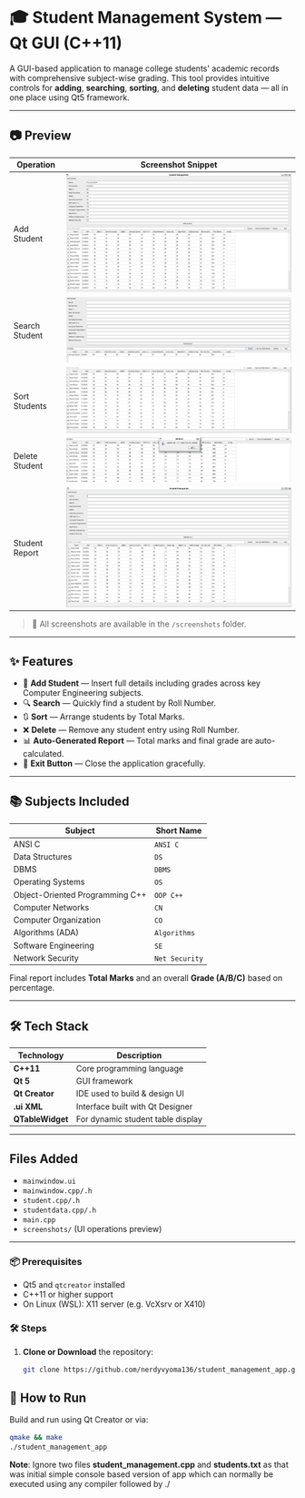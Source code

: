 # 🎓 Student Management System — Qt GUI (C++11)

A GUI-based application to manage college students' academic records with comprehensive subject-wise grading. This tool provides intuitive controls for **adding**, **searching**, **sorting**, and **deleting** student data — all in one place using Qt5 framework.

---

## 📷 Preview

| Operation        | Screenshot Snippet |
|------------------|--------------------|
| Add Student      | ![Add Student](StudentManager/screenshots/Student_Add.png) |
| Search Student   | ![Search Student](StudentManager/screenshots/Student_search.png) |
| Sort Students    | ![Sort](StudentManager/screenshots/Student_sort.png) |
| Delete Student   | ![Delete](StudentManager/screenshots/Student_Delete.png) |
| Student Report   | ![Table View](StudentManager/screenshots/Student_Table.png) |

> 📸 All screenshots are available in the `/screenshots` folder.

---

## ✨ Features

- 📝 **Add Student** — Insert full details including grades across key Computer Engineering subjects.
- 🔍 **Search** — Quickly find a student by Roll Number.
- 🔃 **Sort** — Arrange students by Total Marks.
- ❌ **Delete** — Remove any student entry using Roll Number.
- 📊 **Auto-Generated Report** — Total marks and final grade are auto-calculated.
- 🚪 **Exit Button** — Close the application gracefully.

---

## 📚 Subjects Included

| Subject                          | Short Name          |
|----------------------------------|---------------------|
| ANSI C                           | `ANSI C`            |
| Data Structures                  | `DS`                |
| DBMS                             | `DBMS`              |
| Operating Systems                | `OS`                |
| Object-Oriented Programming C++  | `OOP C++`           |
| Computer Networks                | `CN`                |
| Computer Organization            | `CO`                |
| Algorithms (ADA)                 | `Algorithms`        |
| Software Engineering             | `SE`                |
| Network Security                 | `Net Security`      |

Final report includes **Total Marks** and an overall **Grade (A/B/C)** based on percentage.

---

## 🛠️ Tech Stack

| Technology    | Description                          |
|---------------|--------------------------------------|
| **C++11**      | Core programming language            |
| **Qt 5**       | GUI framework                        |
| **Qt Creator** | IDE used to build & design UI        |
| **.ui XML**    | Interface built with Qt Designer     |
| **QTableWidget** | For dynamic student table display  |

---

## Files Added

- `mainwindow.ui`
- `mainwindow.cpp/.h`
- `student.cpp/.h`
- `studentdata.cpp/.h`
- `main.cpp`
- `screenshots/` (UI operations preview)

---

### 📦 Prerequisites

- Qt5 and `qtcreator` installed
- C++11 or higher support
- On Linux (WSL): X11 server (e.g. VcXsrv or X410)

### 🛠️ Steps

1. **Clone or Download** the repository:
   ```bash
   git clone https://github.com/nerdyvyoma136/student_management_app.git

## 🚀 How to Run

Build and run using Qt Creator or via:
```bash
qmake && make
./student_management_app
```

**Note**: Ignore two files **student_management.cpp** and **students.txt** as that was initial simple console based version of app which can normally be executed using any compiler followed by ./<object file generated>

